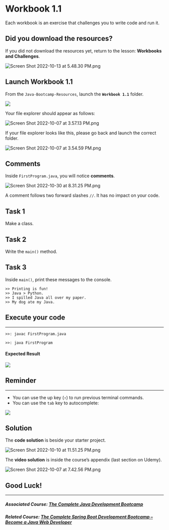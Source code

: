 # Workbook 1.1

Each workbook is an exercise that challenges you to write code and run it.

## Did you download the resources?

If you did not download the resources yet, return to the lesson: **Workbooks and Challenges**.

![Screen Shot 2022-10-13 at 5.48.30 PM.png](https://firebasestorage.googleapis.com/v0/b/learnthepart-75aed.appspot.com/o/images%2Ff7cf2384-5c13-44e4-8164-5e529ae08bef?alt=media&token=3e173832-8043-4e0d-beed-66ec495db268)



## Launch Workbook 1.1


From the `Java-Bootcamp-Resources`, launch the **`Workbook 1.1`** folder.

![](https://firebasestorage.googleapis.com/v0/b/learnthepart-75aed.appspot.com/o/images%2F998e7d90-9841-4016-8153-e787e6c1860c?alt=media&token=1718626b-5302-4e19-8f33-abaaec595b3d)

Your file explorer should appear as follows:

![Screen Shot 2022-10-07 at 3.57.13 PM.png](https://firebasestorage.googleapis.com/v0/b/learnthepart-75aed.appspot.com/o/images%2Fdec42f95-8655-45c0-93b7-c6b1f6d533f3?alt=media&token=a74eec7e-764e-450a-87c7-0b8ceca3a27d)

If your file explorer looks like this, please go back and launch the correct folder.

![Screen Shot 2022-10-07 at 3.54.59 PM.png](https://firebasestorage.googleapis.com/v0/b/learnthepart-75aed.appspot.com/o/images%2F0daba7df-3d7a-447e-9910-724f27b8fdbc?alt=media&token=f3d5dc08-0bc1-46ca-b3c3-c4ce418b0545)

## Comments
Inside `FirstProgram.java`, you will notice **comments**.

![Screen Shot 2022-10-30 at 8.31.25 PM.png](https://firebasestorage.googleapis.com/v0/b/learnthepart-75aed.appspot.com/o/images%2F3dbc1866-f3e8-477f-aef1-1605d5662225?alt=media&token=2470977c-627f-47c6-8d3b-b1e705fa1371)

A comment follows two forward slashes `//`. It has no impact on your code. 

## Task 1


Make a class.

## Task 2

Write the `main()` method.

## Task 3

Inside `main()`, print these messages to the console.

```
>> Printing is fun!
>> Java > Python.
>> I spilled Java all over my paper.
>> My dog ate my Java.
```

## Execute your code
---
`>>: javac FirstProgram.java`

`>>: java FirstProgram`

#### Expected Result
![](https://firebasestorage.googleapis.com/v0/b/learnthepart-75aed.appspot.com/o/images%2Fd9bd8bca-219d-42a5-a7cb-d0e4ff9318e3?alt=media&token=75362a2c-8a44-4367-94c4-17a44491b707)

## Reminder
------------

- You can use the up key (`↑`) to run previous terminal commands.
- You can use the `tab` key to autocomplete:

![](https://firebasestorage.googleapis.com/v0/b/learnthepart-75aed.appspot.com/o/images%2F7cbce2a6-10fe-4bb6-a1c4-87e20cf94ac1?alt=media&token=2ae783e6-fc9d-464f-a049-8145e8f2b825)


## Solution

The **code solution** is beside your starter project.

![Screen Shot 2022-10-10 at 11.51.25 PM.png](https://firebasestorage.googleapis.com/v0/b/learnthepart-75aed.appspot.com/o/images%2F06426076-03af-4aae-93c5-b35ee867cc0c?alt=media&token=7ea85942-4e79-4d62-a697-db103f959737)

The **video solution** is inside the course’s appendix (last section on Udemy).

![Screen Shot 2022-10-07 at 7.42.56 PM.png](https://firebasestorage.googleapis.com/v0/b/learnthepart-75aed.appspot.com/o/images%2F706d1799-81de-4218-9c52-34fb491ca6ca?alt=media&token=e646d1c6-bba1-46de-ae64-626afc378d7c)

## Good Luck!
-------

##### Associated Course: [The Complete Java Development Bootcamp](https://udemy-redirect-app.herokuapp.com/java)
##### Related Course: [The Complete Spring Boot Development Bootcamp – Become a Java Web Developer](https://udemy-redirect-app.herokuapp.com/spring)